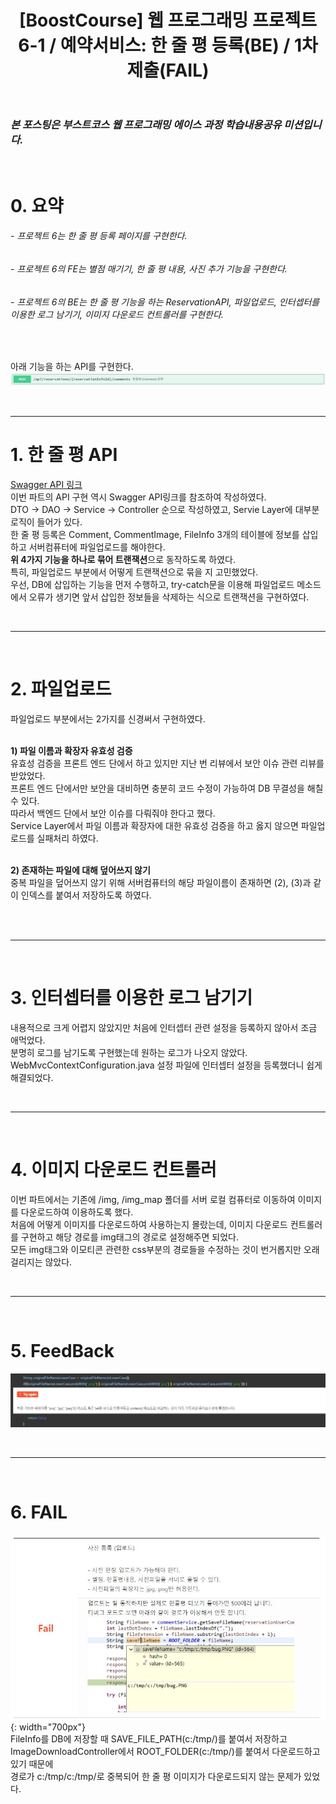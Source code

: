 ﻿---
layout: post
title: '[BoostCourse] 웹 프로그래밍 프로젝트 6-1 / 예약서비스: 한 줄 평 등록(BE) / 1차 제출(FAIL)'
tags: [BoostCourse]
image: '/images/posts/boostcourse.JPG'
---

### *본 포스팅은 부스트코스 웹 프로그래밍 에이스 과정 학습내용공유 미션입니다.*  

<br/>

# 0. 요약
###### - 프로젝트 6는 한 줄 평 등록 페이지를 구현한다.
###### - 프로젝트 6의 FE는 별점 매기기, 한 줄 평 내용, 사진 추가 기능을 구현한다.
###### - 프로젝트 6의 BE는 한 줄 평 기능을 하는 ReservationAPI, 파일업로드, 인터셉터를 이용한 로그 남기기, 이미지 다운로드 컨트롤러를 구현한다.


<br/>

아래 기능을 하는 API를 구현한다.  
![Alt text](/images/posts/post_9/post_9_api.JPG)<br/>

<br/>

*****

# 1. 한 줄 평 API
[Swagger API 링크](http://49.236.147.192:9090/swagger-ui.html)  
이번 파트의 API 구현 역시 Swagger API링크를 참조하여 작성하였다.  
DTO -> DAO -> Service -> Controller 순으로 작성하였고, Servie Layer에 대부분 로직이 들어가 있다.  
한 줄 평 등록은 Comment, CommentImage, FileInfo 3개의 테이블에 정보를 삽입하고 서버컴퓨터에 파일업로드를 해야한다.  
**위 4가지 기능을 하나로 묶어 트랜잭션**으로 동작하도록 하였다.  
특히, 파일업로드 부분에서 어떻게 트랜잭션으로 묶을 지 고민했었다.  
우선, DB에 삽입하는 기능을 먼저 수행하고, try-catch문을 이용해 파일업로드 메소드에서 오류가 생기면 앞서 삽입한 정보들을 삭제하는 식으로 트랜잭션을 구현하였다.  

<br/>

*****

<br/>

# 2. 파일업로드
파일업로드 부분에서는 2가지를 신경써서 구현하였다.  
<br/>

**1) 파일 이름과 확장자 유효성 검증**  
유효성 검증을 프론트 엔드 단에서 하고 있지만 지난 번 리뷰에서 보안 이슈 관련 리뷰를 받았었다.  
프론트 엔드 단에서만 보안을 대비하면 충분히 코드 수정이 가능하여 DB 무결성을 해칠 수 있다.  
따라서 백엔드 단에서 보안 이슈를 다뤄줘야 한다고 했다.  
Service Layer에서 파일 이름과 확장자에 대한 유효성 검증을 하고 옳지 않으면 파일업로드를 실패처리 하였다.  
<br/>

**2) 존재하는 파일에 대해 덮어쓰지 않기**  
중복 파일을 덮어쓰지 않기 위해 서버컴퓨터의 해당 파일이름이 존재하면 (2), (3)과 같이 인덱스를 붙여서 저장하도록 하였다.  
<br/>

<br/>

*****

<br/>

# 3. 인터셉터를 이용한 로그 남기기
내용적으로 크게 어렵지 않았지만 처음에 인터셉터 관련 설정을 등록하지 않아서 조금 애먹었다.  
분명히 로그를 남기도록 구현했는데 원하는 로그가 나오지 않았다.  
WebMvcContextConfiguration.java 설정 파일에 인터셉터 설정을 등록했더니 쉽게 해결되었다.  


<br/>

*****

<br/>

# 4. 이미지 다운로드 컨트롤러
이번 파트에서는 기존에 /img, /img_map 폴더를 서버 로컬 컴퓨터로 이동하여 이미지를 다운로드하여 이용하도록 했다.  
처음에 어떻게 이미지를 다운로드하여 사용하는지 몰랐는데, 이미지 다운로드 컨트롤러를 구현하고 해당 경로를 img태그의 경로로 설정해주면 되었다.  
모든 img태그와 이모티콘 관련한 css부분의 경로들을 수정하는 것이 번거롭지만 오래 걸리지는 않았다.  

<br/>

*****

<br/>

# 5. FeedBack
![Alt text](/images/posts/post_9/post_9_feedback_1.JPG)<br/>

<br/>

*****

<br/>

# 6. FAIL
![Alt text](/images/posts/post_9/post_9_fail.JPG){: width="700px"}<br/>
FileInfo를 DB에 저장할 때 SAVE_FILE_PATH(c:/tmp/)를 붙여서 저장하고  
ImageDownloadController에서 ROOT_FOLDER(c:/tmp/)를 붙여서 다운로드하고 있기 때문에  
경로가 c:/tmp/c:/tmp/로 중복되어 한 줄 평 이미지가 다운로드되지 않는 문제가 있었다.  
